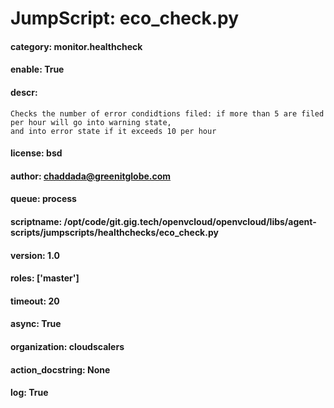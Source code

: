 
# JumpScript: eco_check.py
        
#### category: monitor.healthcheck
#### enable: True
#### descr: 
```
Checks the number of error condidtions filed: if more than 5 are filed per hour will go into warning state,
and into error state if it exceeds 10 per hour

```
#### license: bsd
#### author: chaddada@greenitglobe.com
#### queue: process
#### scriptname: /opt/code/git.gig.tech/openvcloud/openvcloud/libs/agent-scripts/jumpscripts/healthchecks/eco_check.py
#### version: 1.0
#### roles: ['master']
#### timeout: 20
#### async: True
#### organization: cloudscalers
#### action_docstring: None
#### log: True
